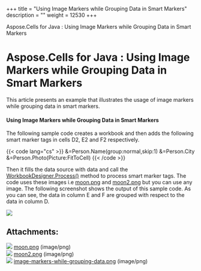 +++
title = "Using Image Markers while Grouping Data in Smart Markers" 
description = "" 
weight = 12530 
+++

Aspose.Cells for Java : Using Image Markers while Grouping Data in Smart Markers  

# Aspose.Cells for Java : Using Image Markers while Grouping Data in Smart Markers



This article presents an example that illustrates the usage of image markers while grouping data in smart markers.

#### Using Image Markers while Grouping Data in Smart Markers

The following sample code creates a workbook and then adds the following smart marker tags in cells D2, E2 and F2 respectively.

{{< code lang="cs" >}}
&=Person.Name(group:normal,skip:1)
&=Person.City
&=Person.Photo(Picture:FitToCell)
{{< /code >}}

Then it fills the data source with data and call the [WorkbookDesigner.Process()](https://apireference.aspose.com/java/cells/com.aspose.cells/workbookdesigner#process()) method to process smart marker tags. The code uses these images i.e [moon.png](https://docs2.aspose.com/cells/java/attachments/5276312/5472549.png) and [moon2.png](https://docs2.aspose.com/cells/java/attachments/5276312/5472548.png) but you can use any image. The following screenshot shows the output of this sample code. As you can see, the data in column E and F are grouped with respect to the data in column D.

![](https://docs2.aspose.com/cells/java/attachments/5276312/5472547.png)

## Attachments:

![](https://docs2.aspose.com/cells/java/images/icons/bullet_blue.gif) [moon.png](https://docs2.aspose.com/cells/java/attachments/5276312/5472549.png) (image/png)  
![](https://docs2.aspose.com/cells/java/images/icons/bullet_blue.gif) [moon2.png](https://docs2.aspose.com/cells/java/attachments/5276312/5472548.png) (image/png)  
![](https://docs2.aspose.com/cells/java/images/icons/bullet_blue.gif) [image-markers-while-grouping-data.png](https://docs2.aspose.com/cells/java/attachments/5276312/5472547.png) (image/png)  

